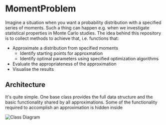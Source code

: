 # MomentProblem

Imagine a situation when you want a probability distribution with a specified series of moments. Such a thing can happen e.g. when we investigate statistical properties in Monte Carlo studies. The idea behind this repository is to collect methods to achieve that, i.e. functions that:

* Approximate a distribution from specified moments
  * Identify starting points for approxmation
  * Identify optimal parameters using specified optimization algorithms
* Evaluate the appropriateness of the approximation
* Visualise the results

## Architecture

It's quite simple. One base class provides the full data structure and the basic functionality shared by all approximations. Some of the functionality required to accomplish an approximation is hidden inside

![Class Diagram](http://www.plantuml.com/plantuml/proxy?src=https://raw.githubusercontent.com/SigurdJanson/MomentProblem/master/uml/bymomentpdf.puml)

